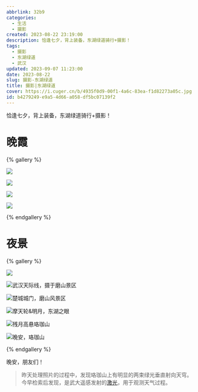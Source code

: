 ```yaml
---
abbrlink: 32b9
categories:
  - 生活
  - 摄影
created: 2023-08-22 23:19:00
description: 恰逢七夕，背上装备，东湖绿道骑行+摄影！
tags:
  - 摄影
  - 东湖绿道
  - 武汉
updated: 2023-09-07 11:23:00
date: 2023-08-22
slug: 摄影-东湖绿道
title: 摄影|东湖绿道
cover: https://i.cuger.cn/b/4935f0d9-00f1-4a6c-83ea-f1d82273a05c.jpg
id: b4279249-e9a5-4d66-a058-df5bc07139f2
---
```


恰逢七夕，背上装备，东湖绿道骑行+摄影！

# 晚霞

{% gallery %}

![](https://i.cuger.cn/b/359c2ea3-cb51-4f2e-9cef-ca2458d76533.jpg)

![](https://i.cuger.cn/b/1b3ec731-fe78-47f6-b533-d8f25214b65f.jpg)

![](https://i.cuger.cn/b/535cba0a-5cd6-4e80-bef6-8d27fad4d7f4.jpg)

![](https://i.cuger.cn/b/d299dcc5-2c13-4678-b492-803b9e5d8803.jpg)

{% endgallery %}

# 夜景

{% gallery %}

![](https://i.cuger.cn/b/9503a1cb-2988-4751-9970-8054ccb6f4fd.jpg)

![武汉天际线，摄于磨山景区](https://i.cuger.cn/b/8b1030f0-6859-4bdc-b753-c7bffad8bcb5.jpg)

![楚城城门，磨山风景区](https://i.cuger.cn/b/22a411fb-035b-4cd7-9558-e2d60ed4cb7b.jpg)

![摩天轮&明月，东湖之眼](https://i.cuger.cn/b/7131b0c5-3bea-41f1-8a6f-0198994f0bc5.jpg)

![残月高悬珞珈山](https://i.cuger.cn/b/0279b578-4344-456f-bc96-8aac6260b943.jpg)

![晚安，珞珈山](https://i.cuger.cn/b/0fc8d469-2919-4252-b40d-5ad121859b0a.jpg)

{% endgallery %}

晚安，朋友们！

> 昨天处理照片的过程中，发现珞珈山上有明显的两束绿光垂直射向天穹。  
> 今早检索后发现，是武大遥感发射的[激光](https://baijiahao.baidu.com/s?id=1730254450334031724)，用于观测天气过程。
